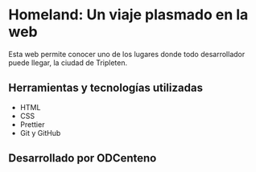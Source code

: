 # Homeland: Un viaje plasmado en la web

Esta web permite conocer uno de los lugares donde todo desarrollador puede llegar, la ciudad de Tripleten.

## Herramientas y tecnologías utilizadas

* HTML
* CSS
* Prettier
* Git y GitHub

## Desarrollado por ODCenteno
